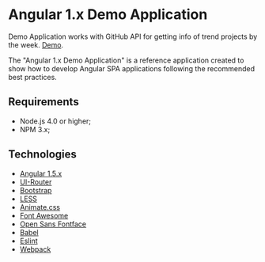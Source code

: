 Angular 1.x Demo Application
============================

Demo Application works with GitHub API for getting info of trend projects by the week. [Demo](http://nixsolutions.github.io/demo-ng1-trend).

The "Angular 1.x Demo Application" is a reference application created to show how
to develop Angular SPA applications following the recommended best practices.


Requirements
------------

  * Node.js 4.0 or higher;
  * NPM 3.x;

Technologies
------------

* [Angular 1.5.x](https://angularjs.org)
* [UI-Router](https://ui-router.github.io)
* [Bootstrap](http://getbootstrap.com)
* [LESS](http://lesscss.org)
* [Animate.css](https://daneden.github.io/animate.css/)
* [Font Awesome](http://fontawesome.io)
* [Open Sans Fontface](https://github.com/FontFaceKit/open-sans)
* [Babel](https://babeljs.io)
* [Eslint](http://eslint.org)
* [Webpack](http://webpack.github.io)

